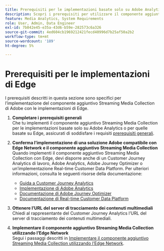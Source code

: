 ```yaml
---
title: Prerequisiti per le implementazioni basate solo su Adobe Analytics
description: Scopri i prerequisiti per utilizzare il componente aggiuntivo Streaming Media Collection con implementazioni solo Adobe Analytics o Edge
feature: Media Analytics, System Requirements
role: User, Admin, Data Engineer
exl-id: 7b042e45-e35a-43d6-b59e-282573c6a326
source-git-commit: 4ed604cb1969212421fecd40996d7b25af50a2b2
workflow-type: tm+mt
source-wordcount: '189'
ht-degree: 5%

---
```


# Prerequisiti per le implementazioni di Edge

I prerequisiti descritti in questa sezione sono specifici per l’implementazione del componente aggiuntivo Streaming Media Collection di Adobe con le implementazioni di Edge.

1. **Completare i prerequisiti generali**<br>
Che tu implementi il componente aggiuntivo Streaming Media Collection per le implementazioni basate solo su Adobe Analytics o per quelle basate su Edge, assicurati di soddisfare i requisiti [prerequisiti generali](/help/getting-started/prereqs.md).

1. **Conferma l’implementazione di una soluzione Adobe compatibile con Edge Network e il componente aggiuntivo Streaming Media Collection**<br>
Quando implementi il componente aggiuntivo Streaming Media Collection con Edge, devi disporre anche di un Customer Journey Analytics di lavoro, Adobe Analytics, Adobe Journey Optimizer o un’implementazione Real-time Customer Data Platform. Per ulteriori informazioni, consulta le seguenti risorse della documentazione:
   * [Guida a Customer Journey Analytics](https://experienceleague.adobe.com/docs/analytics-platform/using/cja-landing.html?lang=it)
   * [Implementazione di Adobe Analytics](https://experienceleague.adobe.com/docs/analytics/implementation/home.html?lang=it)
   * [Documentazione di Adobe Journey Optimizer](https://experienceleague.adobe.com/docs/journey-optimizer.html?lang=it)
   * [Documentazione di Real-time Customer Data Platform](https://experienceleague.adobe.com/docs/real-time-customer-data-platform.html)

1. **Ottenere l’URL del server di tracciamento dei contenuti multimediali**<br>
Chiedi al rappresentante del Customer Journey Analytics l’URL del server di tracciamento dei contenuti multimediali. <!-- This is the `collection-api-server` URL for the Mobile SDK, the JavaScript SDK, and the non-collection-api tracking server for Roku. Domain names for API implementation is: `[your_namespace].hb-api.omtrdc.net`. -->

1. **Implementare il componente aggiuntivo Streaming Media Collection utilizzando l’Edge Network**<br>
Segui i passaggi descritti in [Implementare il componente aggiuntivo Streaming Media Collection utilizzando l’Edge Network](/help/implementation/edge/implementation-edge.md).
